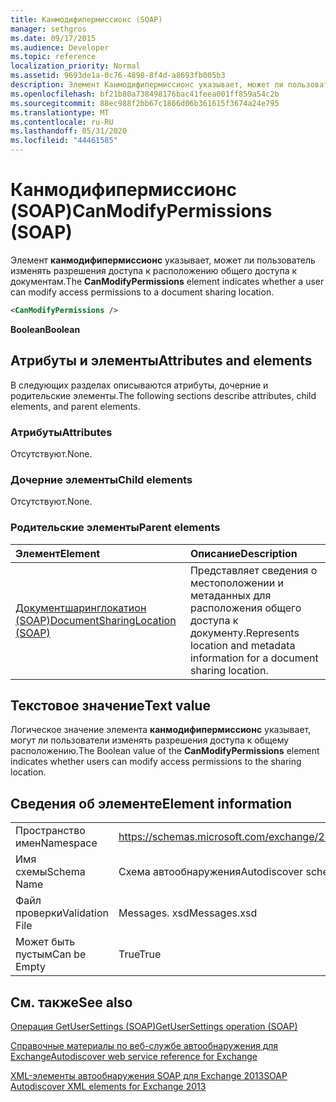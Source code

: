 ```yaml
---
title: Канмодифипермиссионс (SOAP)
manager: sethgros
ms.date: 09/17/2015
ms.audience: Developer
ms.topic: reference
localization_priority: Normal
ms.assetid: 9693de1a-0c76-4898-8f4d-a8693fb005b3
description: Элемент Канмодифипермиссионс указывает, может ли пользователь изменять разрешения доступа к расположению общего доступа к документам.
ms.openlocfilehash: bf21b80a738498176bac41feea001ff859a54c2b
ms.sourcegitcommit: 88ec988f2bb67c1866d06b361615f3674a24e795
ms.translationtype: MT
ms.contentlocale: ru-RU
ms.lasthandoff: 05/31/2020
ms.locfileid: "44461585"
---
```

# <a name="canmodifypermissions-soap"></a><span data-ttu-id="155e5-103">Канмодифипермиссионс (SOAP)</span><span class="sxs-lookup"><span data-stu-id="155e5-103">CanModifyPermissions (SOAP)</span></span>

<span data-ttu-id="155e5-104">Элемент **канмодифипермиссионс** указывает, может ли пользователь изменять разрешения доступа к расположению общего доступа к документам.</span><span class="sxs-lookup"><span data-stu-id="155e5-104">The **CanModifyPermissions** element indicates whether a user can modify access permissions to a document sharing location.</span></span> 
  
```XML
<CanModifyPermissions /> 
```

 <span data-ttu-id="155e5-105">**Boolean**</span><span class="sxs-lookup"><span data-stu-id="155e5-105">**Boolean**</span></span>
## <a name="attributes-and-elements"></a><span data-ttu-id="155e5-106">Атрибуты и элементы</span><span class="sxs-lookup"><span data-stu-id="155e5-106">Attributes and elements</span></span>

<span data-ttu-id="155e5-107">В следующих разделах описываются атрибуты, дочерние и родительские элементы.</span><span class="sxs-lookup"><span data-stu-id="155e5-107">The following sections describe attributes, child elements, and parent elements.</span></span>
  
### <a name="attributes"></a><span data-ttu-id="155e5-108">Атрибуты</span><span class="sxs-lookup"><span data-stu-id="155e5-108">Attributes</span></span>

<span data-ttu-id="155e5-109">Отсутствуют.</span><span class="sxs-lookup"><span data-stu-id="155e5-109">None.</span></span>
  
### <a name="child-elements"></a><span data-ttu-id="155e5-110">Дочерние элементы</span><span class="sxs-lookup"><span data-stu-id="155e5-110">Child elements</span></span>

<span data-ttu-id="155e5-111">Отсутствуют.</span><span class="sxs-lookup"><span data-stu-id="155e5-111">None.</span></span>
  
### <a name="parent-elements"></a><span data-ttu-id="155e5-112">Родительские элементы</span><span class="sxs-lookup"><span data-stu-id="155e5-112">Parent elements</span></span>

|<span data-ttu-id="155e5-113">**Элемент**</span><span class="sxs-lookup"><span data-stu-id="155e5-113">**Element**</span></span>|<span data-ttu-id="155e5-114">**Описание**</span><span class="sxs-lookup"><span data-stu-id="155e5-114">**Description**</span></span>|
|:-----|:-----|
|[<span data-ttu-id="155e5-115">Документшаринглокатион (SOAP)</span><span class="sxs-lookup"><span data-stu-id="155e5-115">DocumentSharingLocation (SOAP)</span></span>](documentsharinglocation-soap.md) <br/> |<span data-ttu-id="155e5-116">Представляет сведения о местоположении и метаданных для расположения общего доступа к документу.</span><span class="sxs-lookup"><span data-stu-id="155e5-116">Represents location and metadata information for a document sharing location.</span></span>  <br/> |
   
## <a name="text-value"></a><span data-ttu-id="155e5-117">Текстовое значение</span><span class="sxs-lookup"><span data-stu-id="155e5-117">Text value</span></span>

<span data-ttu-id="155e5-118">Логическое значение элемента **канмодифипермиссионс** указывает, могут ли пользователи изменять разрешения доступа к общему расположению.</span><span class="sxs-lookup"><span data-stu-id="155e5-118">The Boolean value of the **CanModifyPermissions** element indicates whether users can modify access permissions to the sharing location.</span></span> 
  
## <a name="element-information"></a><span data-ttu-id="155e5-119">Сведения об элементе</span><span class="sxs-lookup"><span data-stu-id="155e5-119">Element information</span></span>

|||
|:-----|:-----|
|<span data-ttu-id="155e5-120">Пространство имен</span><span class="sxs-lookup"><span data-stu-id="155e5-120">Namespace</span></span>  <br/> |https://schemas.microsoft.com/exchange/2010/Autodiscover  <br/> |
|<span data-ttu-id="155e5-121">Имя схемы</span><span class="sxs-lookup"><span data-stu-id="155e5-121">Schema Name</span></span>  <br/> |<span data-ttu-id="155e5-122">Схема автообнаружения</span><span class="sxs-lookup"><span data-stu-id="155e5-122">Autodiscover schema</span></span>  <br/> |
|<span data-ttu-id="155e5-123">Файл проверки</span><span class="sxs-lookup"><span data-stu-id="155e5-123">Validation File</span></span>  <br/> |<span data-ttu-id="155e5-124">Messages. xsd</span><span class="sxs-lookup"><span data-stu-id="155e5-124">Messages.xsd</span></span>  <br/> |
|<span data-ttu-id="155e5-125">Может быть пустым</span><span class="sxs-lookup"><span data-stu-id="155e5-125">Can be Empty</span></span>  <br/> |<span data-ttu-id="155e5-126">True</span><span class="sxs-lookup"><span data-stu-id="155e5-126">True</span></span>  <br/> |
   
## <a name="see-also"></a><span data-ttu-id="155e5-127">См. также</span><span class="sxs-lookup"><span data-stu-id="155e5-127">See also</span></span>



[<span data-ttu-id="155e5-128">Операция GetUserSettings (SOAP)</span><span class="sxs-lookup"><span data-stu-id="155e5-128">GetUserSettings operation (SOAP)</span></span>](getusersettings-operation-soap.md)


[<span data-ttu-id="155e5-129">Справочные материалы по веб-службе автообнаружения для Exchange</span><span class="sxs-lookup"><span data-stu-id="155e5-129">Autodiscover web service reference for Exchange</span></span>](autodiscover-web-service-reference-for-exchange.md)
  
[<span data-ttu-id="155e5-130">XML-элементы автообнаружения SOAP для Exchange 2013</span><span class="sxs-lookup"><span data-stu-id="155e5-130">SOAP Autodiscover XML elements for Exchange 2013</span></span>](soap-autodiscover-xml-elements-for-exchange-2013.md)

